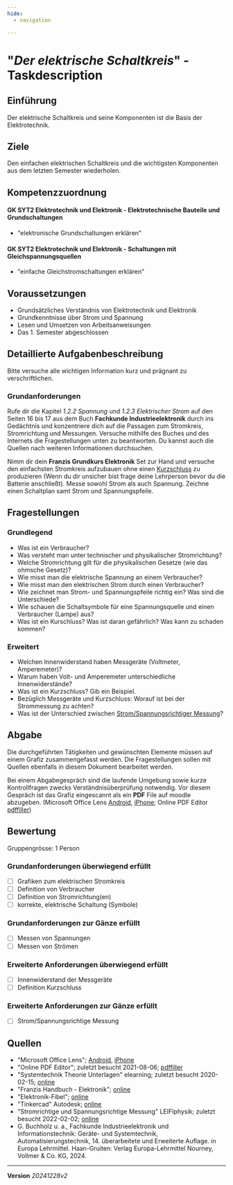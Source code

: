 ```yaml
---
hide:
  - navigation

---
```


# "*Der elektrische Schaltkreis*" - Taskdescription

## Einführung
Der elektrische Schaltkreis und seine Komponenten ist die Basis der Elektrotechnik.

## Ziele
Den einfachen elektrischen Schaltkreis und die wichtigsten Komponenten aus dem letzten Semester wiederholen.

## Kompetenzzuordnung

#### GK SYT2  Elektrotechnik und Elektronik - Elektrotechnische Bauteile und Grundschaltungen

* "elektronische Grundschaltungen erklären"

#### GK SYT2  Elektrotechnik und Elektronik - Schaltungen mit Gleichspannungsquellen

* "einfache Gleichstromschaltungen erklären"

## Voraussetzungen

* Grundsätzliches Verständnis von Elektrotechnik und Elektronik
* Grundkenntnisse über Strom und Spannung
* Lesen und Umsetzen von Arbeitsanweisungen
* Das 1. Semester abgeschlossen

## Detaillierte Aufgabenbeschreibung
Bitte versuche alle wichtigen Information kurz und prägnant zu verschriftlichen.

### Grundanforderungen

Rufe dir die Kapitel *1.2.2 Spannung* und *1.2.3 Elektrischer Strom* auf den Seiten 16 bis 17 aus dem Buch **Fachkunde Industrieelektronik** durch ins Gedächtnis und konzentriere dich auf die Passagen zum Stromkreis, Stromrichtung und Messungen. Versuche mithilfe des Buches und des Internets die Fragestellungen unten zu beantworten. Du kannst auch die Quellen nach weiteren Informationen durchsuchen.

Nimm dir dein **Franzis Grundkurs Elektronik** Set zur Hand und versuche den einfachsten Stromkreis aufzubauen ohne einen [Kurzschluss](https://studyflix.de/elektrotechnik/kurzschluss-3962) zu produzieren (Wenn du dir unsicher bist frage deine Lehrperson bevor du die Batterie anschließt). Messe sowohl Strom als auch Spannung. Zeichne einen Schaltplan samt Strom und Spannungspfeile.


## Fragestellungen

### Grundlegend

* Was ist ein Verbraucher?
* Was versteht man unter technischer und physikalischer Stromrichtung?
* Welche Stromrichtung gilt für die physikalischen Gesetze (wie das ohmsche Gesetz)?
* Wie misst man die elektrische Spannung an einem Verbraucher?
* Wie misst man den elektrischen Strom durch einen Verbraucher?
* Wie zeichnet man Strom- und Spannungspfeile richtig ein? Was sind die Unterschiede?
* Wie schauen die Schaltsymbole für eine Spannungsquelle und einen Verbraucher (Lampe) aus?
* Was ist ein Kurschluss? Was ist daran gefährlich? Was kann zu schaden kommen?

### Erweitert

* Welchen Innenwiderstand haben Messgeräte (Voltmeter, Amperemeter)?
* Warum haben Volt- und Amperemeter unterschiedliche Innenwiderstände?
* Was ist ein Kurzschluss? Gib ein Beispiel.
* Bezüglich Messgeräte und Kurzschluss: Worauf ist bei der Strommessung zu achten?
* Was ist der Unterschied zwischen [Strom/Spannungsrichtiger Messung](https://www.leifiphysik.de/elektronik/halbleiterdiode/grundwissen/stromrichtige-und-spannungsrichtige-messung)?

## Abgabe
Die durchgeführten Tätigkeiten und gewünschten Elemente müssen auf einem Grafiz zusammengefasst werden. Die Fragestellungen sollen mit Quellen ebenfalls in diesem Dokument bearbeitet werden.

Bei einem Abgabegespräch sind die laufende Umgebung sowie kurze Kontrollfragen zwecks Verständnisüberprüfung notwendig. Vor diesem Gespräch ist das Grafiz eingescannt als ein **PDF** File auf moodle abzugeben. (Microsoft Office Lens [Android](https://play.google.com/store/apps/details?id=com.microsoft.office.officelens&hl=de_AT&gl=US), [iPhone](https://apps.apple.com/at/app/microsoft-office-lens-pdf-scan/id975925059); Online PDF Editor [pdffiller](https://www.pdffiller.com/de/))

## Bewertung
Gruppengrösse: 1 Person
### Grundanforderungen **überwiegend erfüllt**
- [ ] Grafiken zum elektrischen Stromkreis
- [ ] Definition von Verbraucher
- [ ] Definition von Stromrichtung(en)
- [ ] korrekte, elektrische Schaltung (Symbole)
### Grundanforderungen **zur Gänze erfüllt**
- [ ] Messen von Spannungen
- [ ] Messen von Strömen
### Erweiterte Anforderungen **überwiegend erfüllt**

- [ ] Innenwiderstand der Messgeräte
- [ ] Definition Kurzschluss

### Erweiterte Anforderungen **zur Gänze erfüllt**

- [ ] Strom/Spannungsrichtige Messung

## Quellen
* "Microsoft Office Lens";  [Android](https://play.google.com/store/apps/details?id=com.microsoft.office.officelens&hl=de_AT&gl=US), [iPhone](https://apps.apple.com/at/app/microsoft-office-lens-pdf-scan/id975925059)
* "Online PDF Editor"; zuletzt besucht 2021-08-06; [pdffiller](https://www.pdffiller.com/de/)
* "Systemtechnik Theorie Unterlagen" elearning; zuletzt besucht 2020-02-15; [online](https://elearning.tgm.ac.at/course/view.php?id=199)
* "Franzis Handbuch - Elektronik"; [online](https://elearning.tgm.ac.at/pluginfile.php/9730/mod_resource/content/0/FranzisHandbuch-Elektronik.pdf)
* "Elektronik-Fibel"; [online](https://elearning.tgm.ac.at/pluginfile.php/9728/mod_resource/content/0/Elektronik-Fibel.pdf)
* "Tinkercad" Autodesk; [online](https://www.tinkercad.com/learn/circuits/lessons)
* "Stromrichtige und Spannungsrichtige Messung" LEIFIphysik; zuletzt besucht 2022-02-02; [online](https://www.leifiphysik.de/elektronik/halbleiterdiode/grundwissen/stromrichtige-und-spannungsrichtige-messung)
* G. Buchholz u. a., Fachkunde Industrieelektronik und Informationstechnik: Geräte- und Systemtechnik, Automatisierungstechnik, 14. überarbeitete und Erweiterte Auflage. in Europa Lehrmittel. Haan-Gruiten: Verlag Europa-Lehrmittel Nourney, Vollmer & Co. KG, 2024.

---
**Version** *20241228v2*